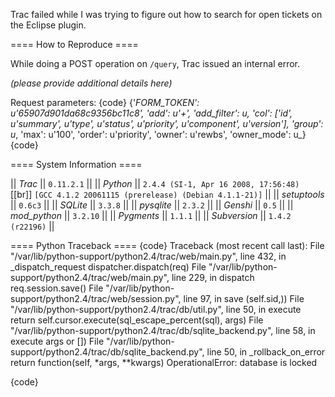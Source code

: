 Trac failed while I was trying to figure out how to search for open tickets on the Eclipse plugin.

==== How to Reproduce ====

While doing a POST operation on `/query`, Trac issued an internal error.

_(please provide additional details here)_


Request parameters:
{code}
{'__FORM_TOKEN': u'65907d901da68c9356bc11c8',
 'add': u'+',
 'add_filter': u_,
 'col': ['id',
         u'summary',
         u'type',
         u'status',
         u'priority',
         u'component',
         u'version'],
 'group': u_,
 'max': u'100',
 'order': u'priority',
 'owner': u'rewbs',
 'owner_mode': u_}
{code}


==== System Information ====

|| *Trac* || `0.11.2.1` ||
|| *Python* || `2.4.4 (SI-1, Apr 16 2008, 17:56:48) ` [[br]] `[GCC 4.1.2 20061115 (prerelease) (Debian 4.1.1-21)]` ||
|| *setuptools* || `0.6c3` ||
|| *SQLite* || `3.3.8` ||
|| *pysqlite* || `2.3.2` ||
|| *Genshi* || `0.5` ||
|| *mod_python* || `3.2.10` ||
|| *Pygments* || `1.1.1` ||
|| *Subversion* || `1.4.2 (r22196)` ||

==== Python Traceback ====
{code}
Traceback (most recent call last):
  File "/var/lib/python-support/python2.4/trac/web/main.py", line 432, in _dispatch_request
    dispatcher.dispatch(req)
  File "/var/lib/python-support/python2.4/trac/web/main.py", line 229, in dispatch
    req.session.save()
  File "/var/lib/python-support/python2.4/trac/web/session.py", line 97, in save
    (self.sid,))
  File "/var/lib/python-support/python2.4/trac/db/util.py", line 50, in execute
    return self.cursor.execute(sql_escape_percent(sql), args)
  File "/var/lib/python-support/python2.4/trac/db/sqlite_backend.py", line 58, in execute
    args or [])
  File "/var/lib/python-support/python2.4/trac/db/sqlite_backend.py", line 50, in _rollback_on_error
    return function(self, *args, **kwargs)
OperationalError: database is locked

{code}
    
